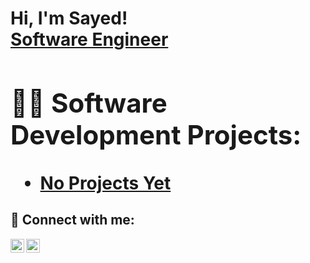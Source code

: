 <h1>Hi, I'm Sayed! <br/><a href="https://github.com/joshmadakor1">Software Engineer</a> <a  <b>
<h2>👨‍💻 Software Development Projects:</h2>

 - [No Projects Yet](https://github.com/sayedmahmoud2/sayedmahmoud2/tree/main)



<h2> 🤳 Connect with me:</h2>


[<img align="left" alt="JoshMadakor | Twitter" width="22px" src="https://cdn.jsdelivr.net/npm/simple-icons@v3/icons/twitter.svg" />][twitter]
[<img align="left" alt="JoshMadakor | LinkedIn" width="22px" src="https://cdn.jsdelivr.net/npm/simple-icons@v3/icons/linkedin.svg" />][linkedin]


[twitter]: https://twitter.com/sayedmsayed35
[linkedin]: https://www.linkedin.com/in/sayed-mahmoud
<!--
**joshmadakor1/joshmadakor1** is a ✨ _special_ ✨ repository because its `README.md` (this file) appears on your GitHub profile.


